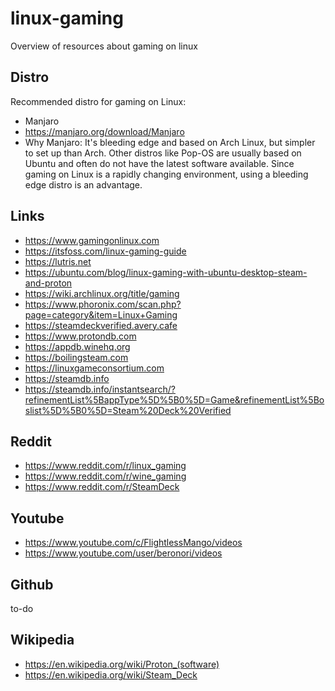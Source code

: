 # linux-gaming
Overview of resources about gaming on linux

## Distro
Recommended distro for gaming on Linux:
- Manjaro
- https://manjaro.org/download/Manjaro
- Why Manjaro: It's bleeding edge and based on Arch Linux, but simpler to set up than Arch. Other distros like Pop-OS are usually based on Ubuntu and often do not have the latest software available. Since gaming on Linux is a rapidly changing environment, using a bleeding edge distro is an advantage.

## Links
- https://www.gamingonlinux.com
- https://itsfoss.com/linux-gaming-guide
- https://lutris.net
- https://ubuntu.com/blog/linux-gaming-with-ubuntu-desktop-steam-and-proton
- https://wiki.archlinux.org/title/gaming
- https://www.phoronix.com/scan.php?page=category&item=Linux+Gaming
- https://steamdeckverified.avery.cafe
- https://www.protondb.com
- https://appdb.winehq.org
- https://boilingsteam.com
- https://linuxgameconsortium.com
- https://steamdb.info
- https://steamdb.info/instantsearch/?refinementList%5BappType%5D%5B0%5D=Game&refinementList%5Boslist%5D%5B0%5D=Steam%20Deck%20Verified

## Reddit
- https://www.reddit.com/r/linux_gaming
- https://www.reddit.com/r/wine_gaming
- https://www.reddit.com/r/SteamDeck

## Youtube
- https://www.youtube.com/c/FlightlessMango/videos
- https://www.youtube.com/user/beronori/videos

## Github
to-do

## Wikipedia
- https://en.wikipedia.org/wiki/Proton_(software)
- https://en.wikipedia.org/wiki/Steam_Deck
